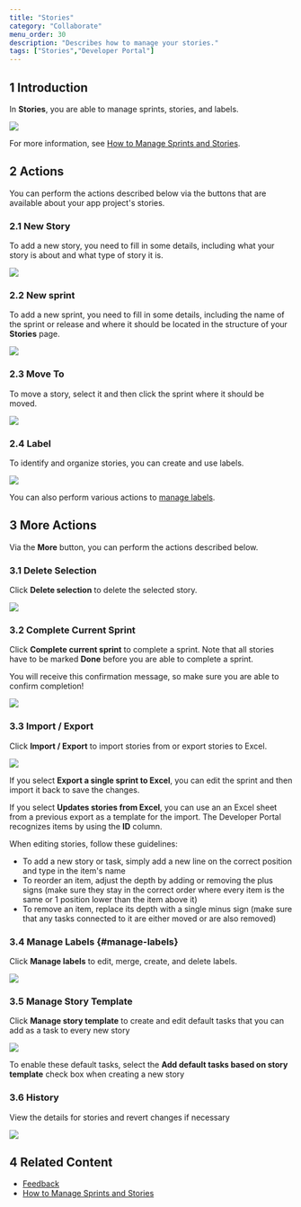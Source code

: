 ```yaml
---
title: "Stories"
category: "Collaborate"
menu_order: 30
description: "Describes how to manage your stories."
tags: ["Stories","Developer Portal"]
---
```


## 1 Introduction

In **Stories**, you are able to manage sprints, stories, and labels. 

![](attachments/stories.png)

For more information, see [How to Manage Sprints and Stories](/developerportal/howto/managing-your-application-requirements-with-mendix).

## 2 Actions

You can perform the actions described below via the buttons that are available about your app project's stories.

### 2.1 New Story

To add a new story, you need to fill in some details, including what your story is about and what type of story it is.

![](attachments/story-example.png)

### 2.2 New sprint

To add a new sprint, you need to fill in some details, including the name of the sprint or release and where it should be located in the structure of your **Stories** page.

![](attachments/sprint-example.png)

### 2.3 Move To

To move a story, select it and then click the sprint where it should be moved.

![](attachments/move-to.png)

### 2.4 Label

To identify and organize stories, you can create and use labels.

![](attachments/label.png)

You can also perform various actions to [manage labels](#manage-labels).

## 3 More Actions

Via the **More** button, you can perform the actions described below.

### 3.1 Delete Selection

Click **Delete selection** to delete the selected story.

![](attachments/delete-selection.png)

### 3.2 Complete Current Sprint

Click **Complete current sprint** to complete a sprint. Note that all stories have to be marked **Done** before you are able to complete a sprint.

You will receive this confirmation message, so make sure you are able to confirm completion!

![](attachments/complete-verify.png)

### 3.3 Import / Export

Click **Import / Export** to import stories from or export stories to Excel.

![](attachments/import-export.png)

If you select **Export a single sprint to Excel**, you can edit the sprint and then import it back to save the changes.

If you select **Updates stories from Excel**, you can use an an Excel sheet from a previous export as a template for the import. The Developer Portal recognizes items by using the **ID** column.

When editing stories, follow these guidelines:
* To add a new story or task, simply add a new line on the correct position and type in the item's name
* To reorder an item, adjust the depth by adding or removing the plus signs (make sure they stay in the correct order where every item is the same or 1 position lower than the item above it)
* To remove an item, replace its depth with a single minus sign (make sure  that any tasks connected to it are either moved or are also removed)

### 3.4 Manage Labels {#manage-labels}

Click **Manage labels** to edit, merge, create, and delete labels.

![](attachments/labels.png)

### 3.5 Manage Story Template

Click **Manage story template** to create and edit default tasks that you can add as a task to every new story

![](attachments/default-task.png)

To enable these default tasks, select the **Add default tasks based on story template** check box when creating a new story

### 3.6 History

View the details for stories and revert changes if necessary

![](attachments/default-task.png)

## 4 Related Content

* [Feedback](/developerportal/collaborate/feedback)
* [How to Manage Sprints and Stories](/developerportal/howto/managing-your-application-requirements-with-mendix)
